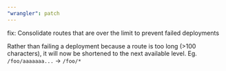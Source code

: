 ```yaml
---
"wrangler": patch
---
```


fix: Consolidate routes that are over the limit to prevent failed deployments

Rather than failing a deployment because a route is too long (>100 characters), it will now be shortened to the next available level. Eg. `/foo/aaaaaaa...` -> `/foo/*`
